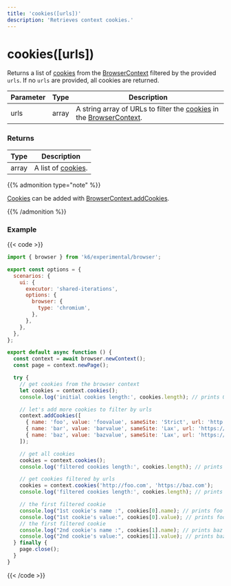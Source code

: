 ```yaml
---
title: 'cookies([urls])'
description: 'Retrieves context cookies.'
---
```


# cookies([urls])

Returns a list of [cookies](https://grafana.com/docs/k6/<K6_VERSION>/javascript-api/k6-experimental/browser/browsercontext/cookie) from the [BrowserContext](https://grafana.com/docs/k6/<K6_VERSION>/javascript-api/k6-experimental/browser/browsercontext) filtered by the provided `urls`. If no `urls` are provided, all cookies are returned.

| Parameter | Type  | Description                                                                                                                                                                                                                                                                    |
| --------- | ----- | ------------------------------------------------------------------------------------------------------------------------------------------------------------------------------------------------------------------------------------------------------------------------------ |
| urls      | array | A string array of URLs to filter the [cookies](https://grafana.com/docs/k6/<K6_VERSION>/javascript-api/k6-experimental/browser/browsercontext/cookie) in the [BrowserContext](https://grafana.com/docs/k6/<K6_VERSION>/javascript-api/k6-experimental/browser/browsercontext). |

### Returns

| Type  | Description                                                                                                                 |
| ----- | --------------------------------------------------------------------------------------------------------------------------- |
| array | A list of [cookies](https://grafana.com/docs/k6/<K6_VERSION>/javascript-api/k6-experimental/browser/browsercontext/cookie). |

{{% admonition type="note" %}}

[Cookies](https://grafana.com/docs/k6/<K6_VERSION>/javascript-api/k6-experimental/browser/browsercontext/cookie) can be added with [BrowserContext.addCookies](https://grafana.com/docs/k6/<K6_VERSION>/javascript-api/k6-experimental/browser/browsercontext/addcookies/).

{{% /admonition %}}

### Example

{{< code >}}

```javascript
import { browser } from 'k6/experimental/browser';

export const options = {
  scenarios: {
    ui: {
      executor: 'shared-iterations',
      options: {
        browser: {
          type: 'chromium',
        },
      },
    },
  },
};

export default async function () {
  const context = await browser.newContext();
  const page = context.newPage();

  try {
    // get cookies from the browser context
    let cookies = context.cookies();
    console.log('initial cookies length:', cookies.length); // prints 0

    // let's add more cookies to filter by urls
    context.addCookies([
      { name: 'foo', value: 'foovalue', sameSite: 'Strict', url: 'http://foo.com' },
      { name: 'bar', value: 'barvalue', sameSite: 'Lax', url: 'https://bar.com' },
      { name: 'baz', value: 'bazvalue', sameSite: 'Lax', url: 'https://baz.com' },
    ]);

    // get all cookies
    cookies = context.cookies();
    console.log('filtered cookies length:', cookies.length); // prints 3

    // get cookies filtered by urls
    cookies = context.cookies('http://foo.com', 'https://baz.com');
    console.log('filtered cookies length:', cookies.length); // prints 2

    // the first filtered cookie
    console.log("1st cookie's name :", cookies[0].name); // prints foo
    console.log("1st cookie's value:", cookies[0].value); // prints foovalue
    // the first filtered cookie
    console.log("2nd cookie's name :", cookies[1].name); // prints baz
    console.log("2nd cookie's value:", cookies[1].value); // prints bazvalue
  } finally {
    page.close();
  }
}
```

{{< /code >}}
